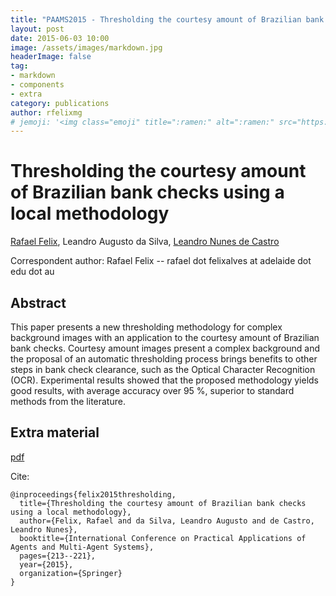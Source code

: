 ```yaml
---
title: "PAAMS2015 - Thresholding the courtesy amount of Brazilian bank checks using a local methodology"
layout: post
date: 2015-06-03 10:00
image: /assets/images/markdown.jpg
headerImage: false
tag:
- markdown
- components
- extra
category: publications
author: rfelixmg
# jemoji: '<img class="emoji" title=":ramen:" alt=":ramen:" src="https://assets.github.com/images/icons/emoji/unicode/1f35c.png" height="20" width="20" align="absmiddle">'
---
```


# Thresholding the courtesy amount of Brazilian bank checks using a local methodology

[Rafael Felix](http://rafafelix.com), Leandro Augusto da Silva, [Leandro Nunes de Castro](https://scholar.google.com/citations?user=peaQM0EAAAAJ&hl=en)

Correspondent author: 
Rafael Felix  -- rafael dot felixalves at adelaide dot edu dot au

## Abstract


This paper presents a new thresholding methodology for complex background images with an application to the courtesy amount of Brazilian bank checks. Courtesy amount images present a complex background and the proposal of an automatic thresholding process brings benefits to other steps in bank check clearance, such as the Optical Character Recognition (OCR). Experimental results showed that the proposed methodology yields good results, with average accuracy over 95 %, superior to standard methods from the literature.

## Extra material

[pdf](https://link.springer.com/chapter/10.1007/978-3-319-19033-4_18) 

Cite:
```
@inproceedings{felix2015thresholding,
  title={Thresholding the courtesy amount of Brazilian bank checks using a local methodology},
  author={Felix, Rafael and da Silva, Leandro Augusto and de Castro, Leandro Nunes},
  booktitle={International Conference on Practical Applications of Agents and Multi-Agent Systems},
  pages={213--221},
  year={2015},
  organization={Springer}
}

```
